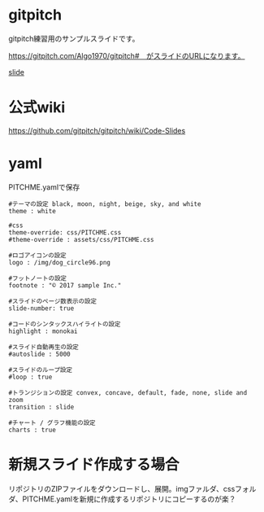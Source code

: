 # gitpitch

gitpitch練習用のサンプルスライドです。  

https://gitpitch.com/Algo1970/gitpitch#　がスライドのURLになります。

[slide](https://gitpitch.com/Algo1970/gitpitch#)  

# 公式wiki
https://github.com/gitpitch/gitpitch/wiki/Code-Slides

# yaml

PITCHME.yamlで保存
```
#テーマの設定 black, moon, night, beige, sky, and white
theme : white

#css
theme-override: css/PITCHME.css
#theme-override : assets/css/PITCHME.css

#ロゴアイコンの設定
logo : /img/dog_circle96.png

#フットノートの設定
footnote : "© 2017 sample Inc."

#スライドのページ数表示の設定
slide-number: true

#コードのシンタックスハイライトの設定
highlight : monokai

#スライド自動再生の設定
#autoslide : 5000

#スライドのループ設定
#loop : true

#トランジションの設定 convex, concave, default, fade, none, slide and zoom
transition : slide

#チャート / グラフ機能の設定
charts : true
```

# 新規スライド作成する場合

リポジトリのZIPファイルをダウンロードし、展開。imgファルダ、cssフォルダ、PITCHME.yamlを新規に作成するリポジトリにコピーするのが楽？
